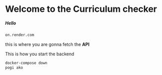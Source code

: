 # Welcome to the Curriculum checker  
##### Hello  

```bash
on.render.com
```  

this is where you are gonna fetch the **API**  

This is how you start the backend 
```dockerfile
docker-compose down
pogi ako
```

